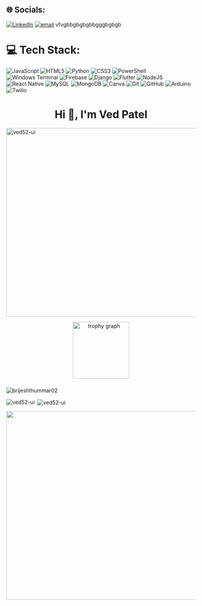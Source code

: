 ## 🌐 Socials:
[![LinkedIn](https://img.shields.io/badge/LinkedIn-%230077B5.svg?logo=linkedin&logoColor=white)](https://www.linkedin.com/in/patel-ved-/) [![email](https://img.shields.io/badge/Email-D14836?logo=gmail&logoColor=white)](mailto:vedpatelwork@gmail.com) 
vfvgbbgbgbgbbgggbgbgb
# 💻 Tech Stack:
![JavaScript](https://img.shields.io/badge/javascript-%23323330.svg?style=plastic&logo=javascript&logoColor=%23F7DF1E) ![HTML5](https://img.shields.io/badge/html5-%23E34F26.svg?style=plastic&logo=html5&logoColor=white) ![Python](https://img.shields.io/badge/python-3670A0?style=plastic&logo=python&logoColor=ffdd54) ![CSS3](https://img.shields.io/badge/css3-%231572B6.svg?style=plastic&logo=css3&logoColor=white) ![PowerShell](https://img.shields.io/badge/PowerShell-%235391FE.svg?style=plastic&logo=powershell&logoColor=white) ![Windows Terminal](https://img.shields.io/badge/Windows%20Terminal-%234D4D4D.svg?style=plastic&logo=windows-terminal&logoColor=white) ![Firebase](https://img.shields.io/badge/firebase-%23039BE5.svg?style=plastic&logo=firebase) ![Django](https://img.shields.io/badge/django-%23092E20.svg?style=plastic&logo=django&logoColor=white) ![Flutter](https://img.shields.io/badge/Flutter-%2302569B.svg?style=plastic&logo=Flutter&logoColor=white) ![NodeJS](https://img.shields.io/badge/node.js-6DA55F?style=plastic&logo=node.js&logoColor=white) ![React Native](https://img.shields.io/badge/react_native-%2320232a.svg?style=plastic&logo=react&logoColor=%2361DAFB) ![MySQL](https://img.shields.io/badge/mysql-4479A1.svg?style=plastic&logo=mysql&logoColor=white) ![MongoDB](https://img.shields.io/badge/MongoDB-%234ea94b.svg?style=plastic&logo=mongodb&logoColor=white) ![Canva](https://img.shields.io/badge/Canva-%2300C4CC.svg?style=plastic&logo=Canva&logoColor=white) ![Git](https://img.shields.io/badge/git-%23F05033.svg?style=plastic&logo=git&logoColor=white) ![GitHub](https://img.shields.io/badge/github-%23121011.svg?style=plastic&logo=github&logoColor=white) ![Arduino](https://img.shields.io/badge/-Arduino-00979D?style=plastic&logo=Arduino&logoColor=white) ![Twilio](https://img.shields.io/badge/Twilio-F22F46?style=plastic&logo=Twilio&logoColor=white)



<h1 align="center">Hi 👋, I'm Ved Patel</h1>
<p align="left"> <img src="https://i.pinimg.com/originals/90/70/32/9070324cdfc07c68d60eed0c39e77573.gif"  height="500" width="4000" alt="ved52-ui"/> </p>



<div align="center">
 
  <img src="https://github-profile-trophy.vercel.app?username=maurodesouza&theme=dracula&column=-1&row=1&margin-w=8&margin-h=8&no-bg=false&no-frame=false&order=4" height="150" alt="trophy graph"  />
</div>





###
<img src="https://github-readme-activity-graph.vercel.app/graph?username=ved52-ui&bg_color=141414&color=fffdb8&line=fafaff&point=ff5252&area=true&hide_border=true" alt="brijeshthummar02" />
<p><img align="left" src="https://github-readme-stats.vercel.app/api/top-langs?username=ved52-ui&show_icons=true&locale=en&layout=compact" alt="ved52-ui" /></p>

<p>&nbsp;<img align="center" src="https://github-readme-stats.vercel.app/api?username=ved52-ui&show_icons=true&locale=en" alt="ved52-ui" /></p>



<p><img align="center" width="2000" height="500" src="https://cdn.dribbble.com/userupload/23587810/file/original-b27b7d682748627862a1adfff64683e4.gif" ></p>

</p><br><br>




